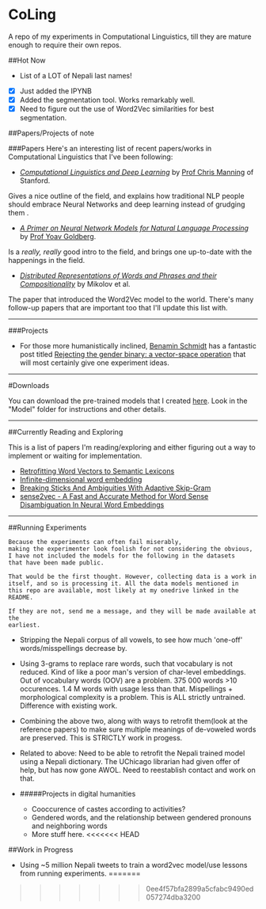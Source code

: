 # CoLing
A repo of my experiments in Computational Linguistics, till they are mature enough to require their own repos.

##Hot Now

* List of a LOT of Nepali last names!
* [x] Just added the IPYNB
* [x] Added the segmentation tool. Works remarkably well. 
*  [x] Need to figure out the use of Word2Vec similarities for best segmentation.

##Papers/Projects of note

###Papers
Here's an interesting list of recent papers/works in Computational Linguistics that I've been following:

* [*Computational Linguistics and Deep Learning*](http://www.mitpressjournals.org/doi/pdf/10.1162/COLI_a_00239) by [Prof Chris Manning](https://twitter.com/chrmanning) of Stanford.

Gives a nice outline of the field, and explains how traditional NLP people should embrace Neural Networks and deep learning instead of grudging them .

* [*A Primer on Neural Network Models for Natural Language Processing*](http://u.cs.biu.ac.il/~yogo/nnlp.pdf) by [Prof Yoav Goldberg](https://twitter.com/yoavgo/). 

Is a _really, really_ good intro to the field, and brings one up-to-date with the happenings in the field.

* [*Distributed Representations of Words and Phrases and their Compositionality*](http://papers.nips.cc/paper/5021-distributed-representations-of-words-and-phrases-and-their-compositionality.pdf) by Mikolov et al.

The paper that introduced the Word2Vec model to the world. There's many follow-up papers that are important too that I'll update this list with.
___

###Projects
* For those more humanistically inclined, [Benamin Schmidt](https://twitter.com/benmschmidt) has a fantastic post titled [Rejecting the gender binary: a vector-space operation](http://bookworm.benschmidt.org/posts/2015-10-30-rejecting-the-gender-binary.html) that will most certainly give one experiment ideas.

___
#Downloads

You can download the pre-trained models that I created [here](https://onedrive.live.com/?cid=7cc22cf7576cff2d&id=7CC22CF7576CFF2D%216178&authkey=%21AN89qA7PCfp61z4
). Look in the "Model" folder for instructions and other details.

___

##Currently Reading and Exploring

This is a list of papers I'm reading/exploring and either figuring out a way to implement or waiting for implementation. 

* [Retrofitting Word Vectors to Semantic Lexicons](http://arxiv.org/pdf/1411.4166.pdf)
* [Infinite-dimensional word embedding](http://arxiv.org/abs/1511.05392)
* [Breaking Sticks And Ambiguities With Adaptive Skip-Gram](http://arxiv.org/pdf/1502.07257v2.pdf)
* [sense2vec - A Fast and Accurate Method for Word Sense Disambiguation In Neural Word Embeddings](http://arxiv.org/abs/1511.06388)

___

##Running Experiments

```
Because the experiments can often fail miserably,
making the experimenter look foolish for not considering the obvious, 
I have not included the models for the following in the datasets 
that have been made public.

That would be the first thought. However, collecting data is a work in 
itself, and so is processing it. All the data models mentioned in 
this repo are available, most likely at my onedrive linked in the README.

If they are not, send me a message, and they will be made available at the
earliest.
```

* Stripping the Nepali corpus of all vowels, to see how much 'one-off' words/misspellings decrease by.
  
* Using 3-grams to replace rare words, such that vocabulary is not reduced. Kind of like a poor man's version of char-level embeddings.
  Out of vocabulary words (OOV) are a problem. 375 000 words >10 occurences. 1.4 M words with usage less than that.
  Mispellings + morphological complexity is a problem.
  This is ALL strictly untrained. Difference with existing work.

* Combining the above two, along with ways to retrofit them(look at the reference papers) to make sure multiple meanings of de-voweled words are preserved. This is STRICTLY work in progess.
* Related to above: Need to be able to retrofit the Nepali trained model using a Nepali dictionary. The UChicago librarian had given offer of help, but has now gone AWOL. Need to reestablish contact and work on that.

* #####Projects in digital humanities
  * Cooccurence of castes according to activities?
  * Gendered words, and the relationship between gendered pronouns and neighboring words
  * More stuff here.
<<<<<<< HEAD

##Work in Progress

* Using ~5 million Nepali tweets to train a word2vec model/use lessons from running experiments.
=======
>>>>>>> 0ee4f57bfa2899a5cfabc9490ed057274dba3200
